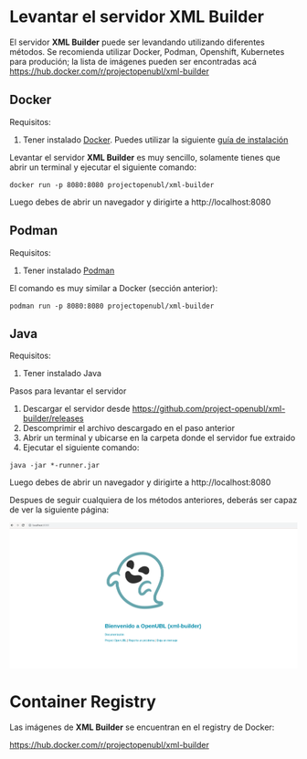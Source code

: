 # Levantar el servidor XML Builder
El servidor **XML Builder** puede ser levandando utilizando diferentes métodos. Se recomienda utilizar Docker, Podman, Openshift, Kubernetes para produción; la lista de imágenes pueden ser encontradas acá https://hub.docker.com/r/projectopenubl/xml-builder

## Docker
Requisitos:
1. Tener instalado [Docker](https://www.docker.com/). Puedes utilizar la siguiente [guía de instalación]([Docker](https://docs.docker.com/install/))

Levantar el servidor **XML Builder** es muy sencillo, solamente tienes que abrir un terminal y ejecutar el siguiente comando:

```
docker run -p 8080:8080 projectopenubl/xml-builder
```

Luego debes de abrir un navegador y dirigirte a http://localhost:8080

## Podman
Requisitos:
1. Tener instalado [Podman](https://podman.io/)

El comando es muy similar a Docker (sección anterior):

```
podman run -p 8080:8080 projectopenubl/xml-builder
```

## Java
Requisitos:
1. Tener instalado Java

Pasos para levantar el servidor
1. Descargar el servidor desde https://github.com/project-openubl/xml-builder/releases
1. Descomprimir el archivo descargado en el paso anterior
1. Abrir un terminal y ubicarse en la carpeta donde el servidor fue extraido
1. Ejecutar el siguiente comando: 

```
java -jar *-runner.jar
```

Luego debes de abrir un navegador y dirigirte a http://localhost:8080

Despues de seguir cualquiera de los métodos anteriores, deberás ser capaz de ver la siguiente página:

![XML Builder](images/welcome.png)

# Container Registry
Las imágenes de **XML Builder** se encuentran en el registry de Docker:

https://hub.docker.com/r/projectopenubl/xml-builder
